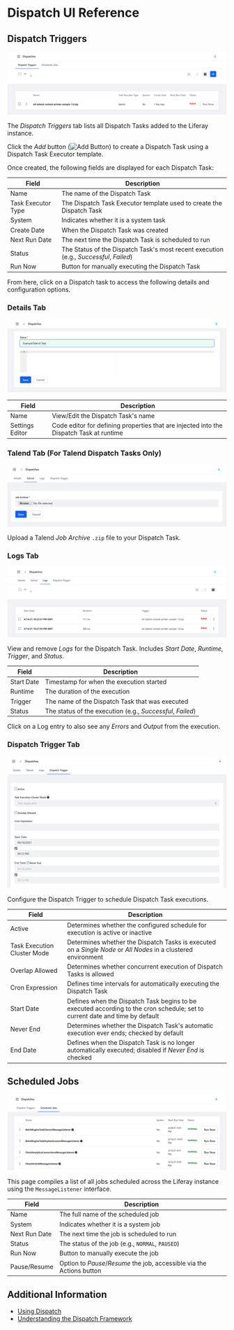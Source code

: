 # Dispatch UI Reference

## Dispatch Triggers

![View, create, and manage Dispatch Tasks.](./dispatch-reference/images/01.png)

The *Dispatch Triggers* tab lists all Dispatch Tasks added to the Liferay instance.

Click the *Add* button (![Add Button](../../images/icon-add.png)) to create a Dispatch Task using a Dispatch Task Executor template.

Once created, the following fields are displayed for each Dispatch Task:

| Field | Description |
| --- | --- |
| Name | The name of the Dispatch Task |
| Task Executor Type | The Dispatch Task Executor template used to create the Dispatch Task |
| System | Indicates whether it is a system task |
| Create Date | When the Dispatch Task was created |
| Next Run Date | The next time the Dispatch Task is scheduled to run |
| Status | The Status of the Dispatch Task's most recent execution (e.g., *Successful*, *Failed*) |
| Run Now | Button for manually executing the Dispatch Task |

From here, click on a Dispatch task to access the following details and configuration options.

### Details Tab

![View and edit general details for Dispatch Tasks](./dispatch-reference/images/02.png)

| Field | Description |
| --- | --- |
| Name | View/Edit the Dispatch Task's name |
| Settings Editor | Code editor for defining properties that are injected into the Dispatch Task at runtime |

### Talend Tab (For Talend Dispatch Tasks Only)

![Upload Talend Job Archive files.](./dispatch-reference/images/03.png)

Upload a Talend *Job Archive* `.zip` file to your Dispatch Task.

### Logs Tab

![View and remove Logs for the selected Dispatch Task.](./dispatch-reference/images/04.png)

View and remove *Logs* for the Dispatch Task.
Includes *Start Date*, *Runtime*, *Trigger*, and *Status*.

| Field | Description |
| --- | --- |
| Start Date | Timestamp for when the execution started |
| Runtime | The duration of the execution |
| Trigger | The name of the Dispatch Task that was executed |
| Status | The status of the execution (e.g., *Successful*, *Failed*) |

Click on a Log entry to also see any *Errors* and *Output* from the execution.

### Dispatch Trigger Tab

![Configure the Dispatch Trigger to schedule Dispatch Task executions.](./dispatch-reference/images/05.png)

Configure the Dispatch Trigger to schedule Dispatch Task executions.

| Field | Description |
| --- | --- |
| Active | Determines whether the configured schedule for execution is active or inactive |
| Task Execution Cluster Mode | Determines whether the Dispatch Tasks is executed on a *Single Node* or *All Nodes* in a clustered environment |
| Overlap Allowed | Determines whether concurrent execution of Dispatch Tasks is allowed |
| Cron Expression | Defines time intervals for automatically executing the Dispatch Task |
| Start Date | Defines when the Dispatch Task begins to be executed according to the cron schedule; set to current date and time by default |
| Never End | Determines whether the Dispatch Task's automatic execution ever ends; checked by default |
| End Date | Defines when the Dispatch Task is no longer automatically executed; disabled if *Never End* is checked |

## Scheduled Jobs

![View all jobs scheduled using the MessageListener interface.](./dispatch-reference/images/06.png)

This page compiles a list of all jobs scheduled across the Liferay instance using the `MessageListener` interface.

| Field | Description |
| --- | --- |
| Name | The full name of the scheduled job |
| System | Indicates whether it is a system job |
| Next Run Date | The next time the job is scheduled to run |
| Status | The status of the job (e.g., `NORMAL`, `PAUSED`) |
| Run Now | Button to manually execute the job |
| Pause/Resume | Option to *Pause*/*Resume* the job, accessible via the Actions button |

## Additional Information

* [Using Dispatch](./using-dispatch.md)
* [Understanding the Dispatch Framework](./understanding-the-dispatch-framework.md)
